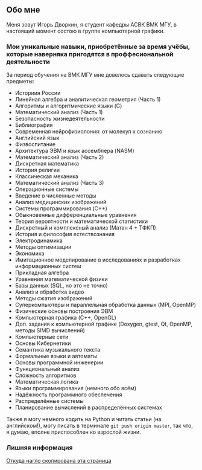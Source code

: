 ## Обо мне

Меня зовут Игорь Дворкин, я студент кафедры АСВК ВМК МГУ, в настоящий момент состою в группе компьютерной графики.

### Мои уникальные навыки, приобретённые за время учёбы, которые наверняка пригодятся в проффесиональной деятельности
За период обучения на ВМК МГУ мне довелось сдавать следующие предметы:
- Историия России
- Линейная алгебра и аналитическая геометрия (Часть 1)
- Алгоритмы и алгоритмические языки (C)
- Математический анализ (Часть 1)
- Безопасность жизнедеятельности
- Библиография
- Современная нейрофизиолония: от молекул к сознанию
- Английский язык
- Физвоспитание
- Архитектура ЭВМ и язык ассемблера (NASM)
- Математический анализ (Часть 2)
- Дискретная математика
- История религии
- Классическая механика
- Математический анализ (Часть 3)
- Операционные системы
- Введение в численные методы
- Анализ медицинских изображений
- Системы программирования (C++)
- Обыкновенные дифференциальные уравнения
- Теория вероятности и математической статистики
- Дискретный и комплексный анализ (Матан 4 + ТФКП)
- История и философия естествознания
- Электродинамика
- Методы оптимизации
- Экономика
- Имитационное моделирование в исследованиях и разработках информационных систем
- Прикладная алгебра
- Уравнения математической физики
- Базы данных (SQL, но это не точно)
- Анализ и обработка видео
- Методы сжатия изображений
- Суперкомпьютеры и параллельная обработка данных (MPI, OpenMP)
- Физические основы построения ЭВМ
- Компьютерная графика (C++, OpenGL)
- Доп. задания к компьютерной графике (Doxygen, gtest, Qt, OpenMP, методы SIMD вычислений)
- Компьютерные сети
- Основы Кибернетики
- Семантика музыкального текста
- Формальные языки и автоматы
- Основы программной инженерии
- Функциональный анализ
- Сложность алгоритмов
- Математическая логика
- Языки программирования (немного обо всём)
- Надёжность программного обеспечения
- Распределённые системы
- Планирование вычислений в распределённых системах 

Также я могу немного кодить на Python и читать статьи (на английском!), могу писать в терминале `git push origin master`, так что, я думаю, вполне приспособлен ко взрослой жизни.

### Лишняя информация

[Откуда нагло скопирована эта страница](https://denyhoof.github.io/)
